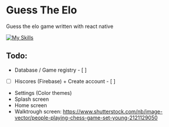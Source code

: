 # Guess The Elo
Guess the elo game written with react native

[![My Skills](https://skillicons.dev/icons?i=react,firebase)](https://skillicons.dev)

## Todo:
 - Database / Game registry - [ ] 
- [ ] Hiscores (Firebase) + Create account  - [ ]
 - Settings (Color themes)
 - Splash screen
 - Home screen
 - Walktrough screen: https://www.shutterstock.com/nb/image-vector/people-playing-chess-game-set-young-2121129050
